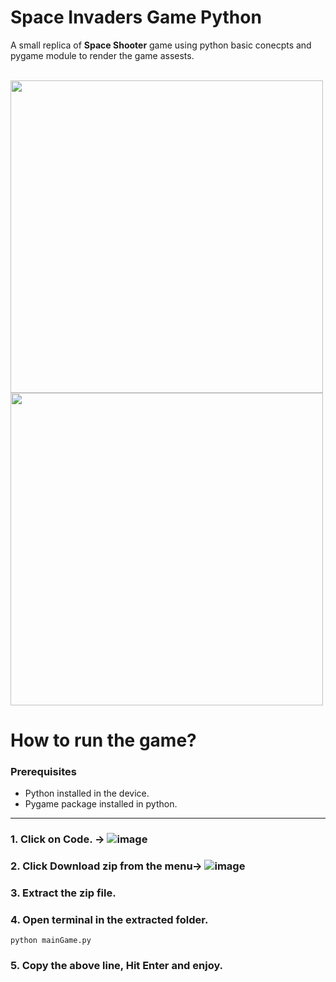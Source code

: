 # Space Invaders Game Python  
A small replica of **Space Shooter** game using python basic conecpts and pygame module to render the game assests.  

<br>
<img src="https://user-images.githubusercontent.com/72873562/158048274-2e96a513-576c-4357-9fcc-7544f6a0e64d.png" width="500" height="500" /> 
<img src="https://user-images.githubusercontent.com/72873562/158048424-24a5411b-8f78-4745-b03b-5bb3c8f9b76f.png" width="500" height="500") />




# How to run the game?  
### Prerequisites  
* Python installed in the device.
* Pygame package installed in python.  
----
### 1. Click on Code. ->  ![image](https://user-images.githubusercontent.com/72873562/158047752-16236cee-6df1-4bf1-94e6-590461ef062e.png)  
### 2. Click Download zip from the menu-> ![image](https://user-images.githubusercontent.com/72873562/158047798-1d928b26-8d4a-4fd0-b32d-d4a676e51f4b.png)
### 3. Extract the zip file. 
### 4. Open terminal in the extracted folder.
    python mainGame.py  
### 5. Copy the above line, Hit Enter and enjoy.

